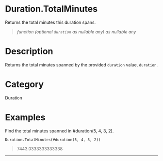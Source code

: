 ﻿# Duration.TotalMinutes
Returns the total minutes this duration spans.
> _function (optional <code>duration</code> as nullable any) as nullable any_
# Description 
Returns the total minutes spanned by the provided <code>duration</code> value, <code>duration</code>.
# Category 
Duration
# Examples 
Find the total minutes spanned in #duration(5, 4, 3, 2).
```
Duration.TotalMinutes(#duration(5, 4, 3, 2))
```
> 7443.0333333333338
***
